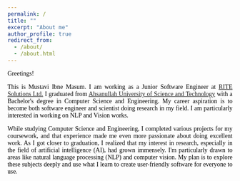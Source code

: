 ```yaml
---
permalink: /
title: ""
excerpt: "About me"
author_profile: true
redirect_from: 
  - /about/
  - /about.html
---
```


<span style="color:black; font-family:Georgia">Greetings!🖖🏼</span>

<p style="text-align:justify; color:black; font-family:Georgia">This is Mustavi Ibne Masum. I am working as a Junior Software Engineer at <a href="https://www.rite.com.bd/">RITE Solutions Ltd.</a> I graduated from 
<a href="https://aust.edu/">Ahsanullah University of Science and Technology</a> with a Bachelor's degree in Computer Science and 
Engineering. My career aspiration is to become both software engineer and scientist doing research in my field. 
I am particularly interested in working on NLP and Vision works. </p>


<p style="text-align:justify;color:black; font-family:Georgia">
<!-- Ever since I was a child, I've been incredibly curious, and that curiosity has driven me to want to become a researcher.  -->
While studying Computer Science and Engineering, I completed various projects for my coursework, and that experience made me even more passionate about doing excellent work. As I got closer to graduation, I realized that my interest in research, especially in the field of artificial intelligence (AI), had grown immensely. I'm particularly drawn to areas like natural language processing (NLP) and computer vision. My plan is to explore these subjects deeply and use what I learn to create user-friendly software for everyone to use.</p>

